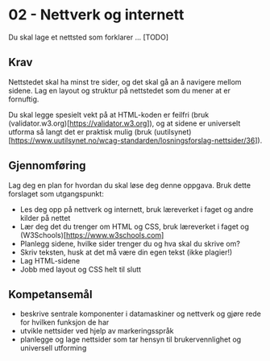 # 02 - Nettverk og internett

Du skal lage et nettsted som forklarer ... [TODO]

## Krav

Nettstedet skal ha minst tre sider, og det skal gå an å navigere mellom 
sidene. Lag en layout og struktur på nettstedet som du mener at er 
fornuftig.

Du skal legge spesielt vekt på at HTML-koden er feilfri (bruk 
(validator.w3.org)[https://validator.w3.org]), og at sidene 
er universelt utforma så langt det er praktisk mulig (bruk 
(uutilsynet)[https://www.uutilsynet.no/wcag-standarden/losningsforslag-nettsider/36]).

## Gjennomføring

Lag deg en plan for hvordan du skal løse deg denne oppgava. Bruk dette 
forslaget som utgangspunkt:

* Les deg opp på nettverk og internett, bruk læreverket i faget og andre kilder på nettet 
* Lær deg det du trenger om HTML og CSS, bruk læreverket i faget og (W3Schools)[https://www.w3schools.com]
* Planlegg sidene, hvilke sider trenger du og hva skal du skrive om?
* Skriv teksten, husk at det må være din egen tekst (ikke plagier!)
* Lag HTML-sidene
* Jobb med layout og CSS helt til slutt

## Kompetansemål

* beskrive sentrale komponenter i datamaskiner og nettverk og gjøre rede for hvilken funksjon de har
* utvikle nettsider ved hjelp av markeringsspråk
* planlegge og lage nettsider som tar hensyn til brukervennlighet og universell utforming
